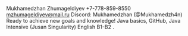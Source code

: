 Mukhamedzhan Zhumageldiyev
+7-778-859-8550 mzhumageldiyev@mail.ru Discord: Mukhamedzhan (@Mukhamedzh4n)
Ready to achieve new goals and knowledge!
Java basics, GitHub,
Java Intensive (Jusan Singularity)
English B1-B2
.
